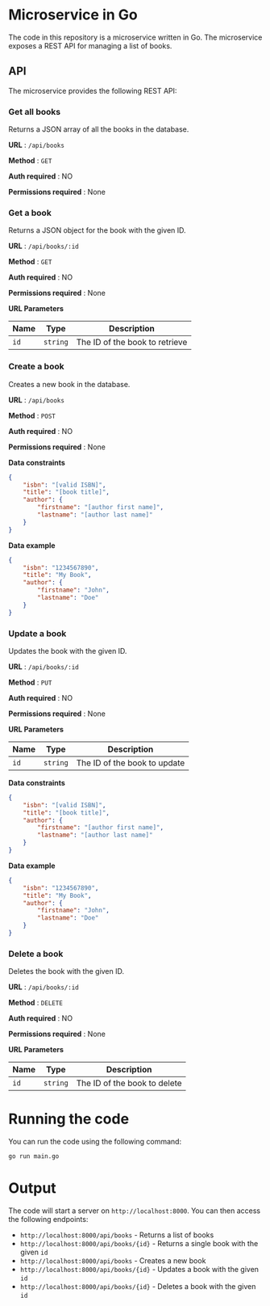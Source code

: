 # Microservice in Go

The code in this repository is a microservice written in Go. The microservice exposes a REST API for managing a list of books.

## API

The microservice provides the following REST API:

### Get all books

Returns a JSON array of all the books in the database.

**URL** : `/api/books`

**Method** : `GET`

**Auth required** : NO

**Permissions required** : None

### Get a book

Returns a JSON object for the book with the given ID.

**URL** : `/api/books/:id`

**Method** : `GET`

**Auth required** : NO

**Permissions required** : None

**URL Parameters**

| Name | Type | Description |
| ---- | ---- | ----------- |
| `id` | `string` | The ID of the book to retrieve |

### Create a book

Creates a new book in the database.

**URL** : `/api/books`

**Method** : `POST`

**Auth required** : NO

**Permissions required** : None

**Data constraints**

```json
{
    "isbn": "[valid ISBN]",
    "title": "[book title]",
    "author": {
        "firstname": "[author first name]",
        "lastname": "[author last name]"
    }
}
```

**Data example**

```json
{
    "isbn": "1234567890",
    "title": "My Book",
    "author": {
        "firstname": "John",
        "lastname": "Doe"
    }
}
```

### Update a book

Updates the book with the given ID.

**URL** : `/api/books/:id`

**Method** : `PUT`

**Auth required** : NO

**Permissions required** : None

**URL Parameters**

| Name | Type | Description |
| ---- | ---- | ----------- |
| `id` | `string` | The ID of the book to update |

**Data constraints**

```json
{
    "isbn": "[valid ISBN]",
    "title": "[book title]",
    "author": {
        "firstname": "[author first name]",
        "lastname": "[author last name]"
    }
}
```

**Data example**

```json
{
    "isbn": "1234567890",
    "title": "My Book",
    "author": {
        "firstname": "John",
        "lastname": "Doe"
    }
}
```

### Delete a book

Deletes the book with the given ID.

**URL** : `/api/books/:id`

**Method** : `DELETE`

**Auth required** : NO

**Permissions required** : None

**URL Parameters**

| Name | Type | Description |
| ---- | ---- | ----------- |
| `id` | `string` | The ID of the book to delete |

# Running the code

You can run the code using the following command:

```
go run main.go
```

# Output

The code will start a server on `http://localhost:8000`. You can then access the following endpoints:

- `http://localhost:8000/api/books` - Returns a list of books
- `http://localhost:8000/api/books/{id}` - Returns a single book with the given `id`
- `http://localhost:8000/api/books` - Creates a new book
- `http://localhost:8000/api/books/{id}` - Updates a book with the given `id`
- `http://localhost:8000/api/books/{id}` - Deletes a book with the given `id`
